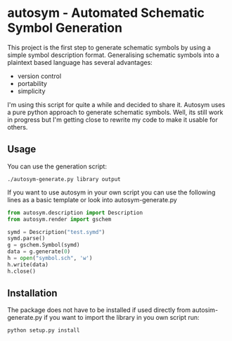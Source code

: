 autosym - Automated Schematic Symbol Generation
===============================================
This project is the first step to generate schematic symbols by 
using a simple symbol description format. Generalising schematic 
symbols into a plaintext based language has several advantages:
- version control
- portability
- simplicity

I'm using this script for quite a while and decided to share it. 
Autosym uses a pure python approach to generate schematic symbols. 
Well, its still work in progress but I'm getting close to rewrite 
my code to make it usable for others.

Usage
-----
You can use the generation script:
```
./autosym-generate.py library output
```
If you want to use autosym in your own script you can use the 
following lines as a basic template or look into autosym-generate.py
```python
from autosym.description import Description
from autosym.render import gschem

symd = Description("test.symd")
symd.parse()
g = gschem.Symbol(symd)
data = g.generate(0)
h = open("symbol.sch", 'w')
h.write(data)
h.close()
```

Installation
-----------
The package does not have to be installed if used directly from 
autosim-generate.py if you want to import the library in you own
script run:
```shell
python setup.py install
```
